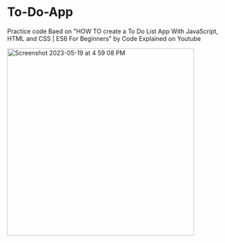 # To-Do-App

Practice code 
Baed on "HOW TO create a To Do List App With JavaScript, HTML and CSS | ES6 For Beginners" by Code Explained on Youtube


<img width="433" alt="Screenshot 2023-05-19 at 4 59 08 PM" src="https://github.com/VictoriaAPineda/To-Do-App/assets/108495349/a087a5ab-a6f8-4c5d-8f9d-5fcbfd7ab70d">
